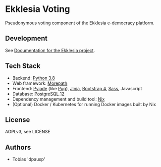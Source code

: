 # Ekklesia Voting

Pseudonymous voting component of the Ekklesia e-democracy platform.

## Development

See [Documentation for the Ekklesia project](https://docs.ekklesiademocracy.org/en/latest/development/index.html).


## Tech Stack

* Backend: [Python 3.8](https://www.python.org)
* Web framework: [Morepath](http://morepath.readthedocs.org )
* Frontend:
  [Pyjade](https://github.com/syrusakbary/pyjade) (like [Pug](https://pugjs.org)),
  [Jinja](https://jinja.palletsprojects.com),
  [Bootstrap 4](https://getbootstrap.com),
  [Sass](https://sass-lang.com),
  Javascript
* Database: [PostgreSQL 12](https://www.postgresql.com)
* Dependency management and build tool: [Nix](https://nixos.org/nix)
* (Optional) Docker / Kubernetes for running Docker images built by Nix

## License

AGPLv3, see LICENSE

## Authors

* Tobias 'dpausp'

